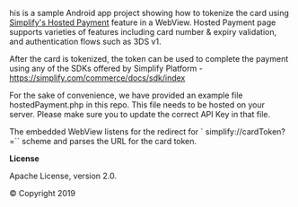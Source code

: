 
his is a sample Android app project showing how to tokenize the card using [Simplify's Hosted Payment](https://simplify.com/commerce/docs/tools/hosted-payments) feature in a WebView.
Hosted Payment page supports varieties of features including card number & expiry validation, and authentication flows such as 3DS v1.

After the card is tokenized, the token can be used to complete the payment using any of the SDKs offered by Simplify Platform - https://simplify.com/commerce/docs/sdk/index

For the sake of convenience, we have provided an example file hostedPayment.php in this repo. This file needs to be hosted on your server. Please make sure you to update the correct API Key in that file.

The embedded WebView listens for the redirect for ` simplify://cardToken?=`` scheme and parses the URL for the card token.


**License**

Apache License, version 2.0.

© Copyright 2019
